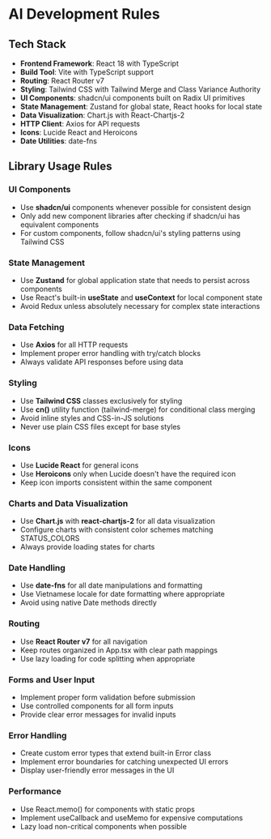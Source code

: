 # AI Development Rules

## Tech Stack

- **Frontend Framework**: React 18 with TypeScript
- **Build Tool**: Vite with TypeScript support
- **Routing**: React Router v7
- **Styling**: Tailwind CSS with Tailwind Merge and Class Variance Authority
- **UI Components**: shadcn/ui components built on Radix UI primitives
- **State Management**: Zustand for global state, React hooks for local state
- **Data Visualization**: Chart.js with React-Chartjs-2
- **HTTP Client**: Axios for API requests
- **Icons**: Lucide React and Heroicons
- **Date Utilities**: date-fns

## Library Usage Rules

### UI Components
- Use **shadcn/ui** components whenever possible for consistent design
- Only add new component libraries after checking if shadcn/ui has equivalent components
- For custom components, follow shadcn/ui's styling patterns using Tailwind CSS

### State Management
- Use **Zustand** for global application state that needs to persist across components
- Use React's built-in **useState** and **useContext** for local component state
- Avoid Redux unless absolutely necessary for complex state interactions

### Data Fetching
- Use **Axios** for all HTTP requests
- Implement proper error handling with try/catch blocks
- Always validate API responses before using data

### Styling
- Use **Tailwind CSS** classes exclusively for styling
- Use **cn()** utility function (tailwind-merge) for conditional class merging
- Avoid inline styles and CSS-in-JS solutions
- Never use plain CSS files except for base styles

### Icons
- Use **Lucide React** for general icons
- Use **Heroicons** only when Lucide doesn't have the required icon
- Keep icon imports consistent within the same component

### Charts and Data Visualization
- Use **Chart.js** with **react-chartjs-2** for all data visualization
- Configure charts with consistent color schemes matching STATUS_COLORS
- Always provide loading states for charts

### Date Handling
- Use **date-fns** for all date manipulations and formatting
- Use Vietnamese locale for date formatting where appropriate
- Avoid using native Date methods directly

### Routing
- Use **React Router v7** for all navigation
- Keep routes organized in App.tsx with clear path mappings
- Use lazy loading for code splitting when appropriate

### Forms and User Input
- Implement proper form validation before submission
- Use controlled components for all form inputs
- Provide clear error messages for invalid inputs

### Error Handling
- Create custom error types that extend built-in Error class
- Implement error boundaries for catching unexpected UI errors
- Display user-friendly error messages in the UI

### Performance
- Use React.memo() for components with static props
- Implement useCallback and useMemo for expensive computations
- Lazy load non-critical components when possible